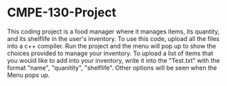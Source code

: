 # CMPE-130-Project

This coding project is a food manager where it manages items, its quantity, and its shelflife in the user's inventory. To use this code, upload all the files into a c++ compiler. Run the project and the menu will pop up to show the choices provided to manage your inventory. To upload a list of items that you would like to add into your inventory, write it into the "Test.txt" with the format "name", "quanitity", "shelflife". Other options will be seen when the Menu pops up. 
